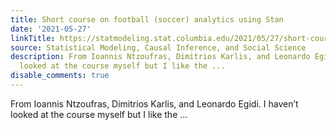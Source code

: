 ```yaml
---
title: Short course on football (soccer) analytics using Stan
date: '2021-05-27'
linkTitle: https://statmodeling.stat.columbia.edu/2021/05/27/short-course-on-football-soccer-analytics-using-stan/
source: Statistical Modeling, Causal Inference, and Social Science
description: From Ioannis Ntzoufras, Dimitrios Karlis, and Leonardo Egidi. I haven&#8217;t
  looked at the course myself but I like the ...
disable_comments: true
---
```

From Ioannis Ntzoufras, Dimitrios Karlis, and Leonardo Egidi. I haven&#8217;t looked at the course myself but I like the ...